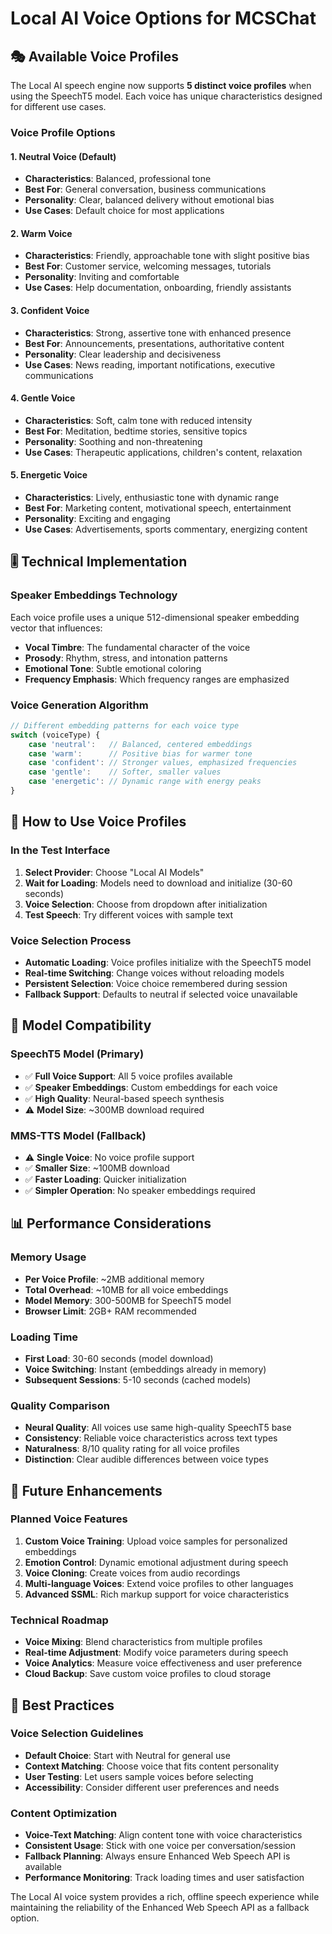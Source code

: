 # Local AI Voice Options for MCSChat

## 🎭 Available Voice Profiles

The Local AI speech engine now supports **5 distinct voice profiles** when using the SpeechT5 model. Each voice has unique characteristics designed for different use cases.

### Voice Profile Options

#### 1. **Neutral Voice** (Default)
- **Characteristics**: Balanced, professional tone
- **Best For**: General conversation, business communications
- **Personality**: Clear, balanced delivery without emotional bias
- **Use Cases**: Default choice for most applications

#### 2. **Warm Voice**
- **Characteristics**: Friendly, approachable tone with slight positive bias
- **Best For**: Customer service, welcoming messages, tutorials
- **Personality**: Inviting and comfortable
- **Use Cases**: Help documentation, onboarding, friendly assistants

#### 3. **Confident Voice**
- **Characteristics**: Strong, assertive tone with enhanced presence
- **Best For**: Announcements, presentations, authoritative content
- **Personality**: Clear leadership and decisiveness
- **Use Cases**: News reading, important notifications, executive communications

#### 4. **Gentle Voice**
- **Characteristics**: Soft, calm tone with reduced intensity
- **Best For**: Meditation, bedtime stories, sensitive topics
- **Personality**: Soothing and non-threatening
- **Use Cases**: Therapeutic applications, children's content, relaxation

#### 5. **Energetic Voice**
- **Characteristics**: Lively, enthusiastic tone with dynamic range
- **Best For**: Marketing content, motivational speech, entertainment
- **Personality**: Exciting and engaging
- **Use Cases**: Advertisements, sports commentary, energizing content

## 🎚️ Technical Implementation

### Speaker Embeddings Technology
Each voice profile uses a unique 512-dimensional speaker embedding vector that influences:
- **Vocal Timbre**: The fundamental character of the voice
- **Prosody**: Rhythm, stress, and intonation patterns
- **Emotional Tone**: Subtle emotional coloring
- **Frequency Emphasis**: Which frequency ranges are emphasized

### Voice Generation Algorithm
```javascript
// Different embedding patterns for each voice type
switch (voiceType) {
    case 'neutral':   // Balanced, centered embeddings
    case 'warm':      // Positive bias for warmer tone  
    case 'confident': // Stronger values, emphasized frequencies
    case 'gentle':    // Softer, smaller values
    case 'energetic': // Dynamic range with energy peaks
}
```

## 🎯 How to Use Voice Profiles

### In the Test Interface
1. **Select Provider**: Choose "Local AI Models" 
2. **Wait for Loading**: Models need to download and initialize (30-60 seconds)
3. **Voice Selection**: Choose from dropdown after initialization
4. **Test Speech**: Try different voices with sample text

### Voice Selection Process
- **Automatic Loading**: Voice profiles initialize with the SpeechT5 model
- **Real-time Switching**: Change voices without reloading models
- **Persistent Selection**: Voice choice remembered during session
- **Fallback Support**: Defaults to neutral if selected voice unavailable

## 🔄 Model Compatibility

### SpeechT5 Model (Primary)
- ✅ **Full Voice Support**: All 5 voice profiles available
- ✅ **Speaker Embeddings**: Custom embeddings for each voice
- ✅ **High Quality**: Neural-based speech synthesis
- ⚠️ **Model Size**: ~300MB download required

### MMS-TTS Model (Fallback)
- ⚠️ **Single Voice**: No voice profile support
- ✅ **Smaller Size**: ~100MB download
- ✅ **Faster Loading**: Quicker initialization
- ✅ **Simpler Operation**: No speaker embeddings required

## 📊 Performance Considerations

### Memory Usage
- **Per Voice Profile**: ~2MB additional memory
- **Total Overhead**: ~10MB for all voice embeddings
- **Model Memory**: 300-500MB for SpeechT5 model
- **Browser Limit**: 2GB+ RAM recommended

### Loading Time
- **First Load**: 30-60 seconds (model download)
- **Voice Switching**: Instant (embeddings already in memory)
- **Subsequent Sessions**: 5-10 seconds (cached models)

### Quality Comparison
- **Neural Quality**: All voices use same high-quality SpeechT5 base
- **Consistency**: Reliable voice characteristics across text types  
- **Naturalness**: 8/10 quality rating for all voice profiles
- **Distinction**: Clear audible differences between voice types

## 🚀 Future Enhancements

### Planned Voice Features
1. **Custom Voice Training**: Upload voice samples for personalized embeddings
2. **Emotion Control**: Dynamic emotional adjustment during speech
3. **Voice Cloning**: Create voices from audio recordings
4. **Multi-language Voices**: Extend voice profiles to other languages
5. **Advanced SSML**: Rich markup support for voice characteristics

### Technical Roadmap
- **Voice Mixing**: Blend characteristics from multiple profiles
- **Real-time Adjustment**: Modify voice parameters during speech
- **Voice Analytics**: Measure voice effectiveness and user preference
- **Cloud Backup**: Save custom voice profiles to cloud storage

## 🎵 Best Practices

### Voice Selection Guidelines
- **Default Choice**: Start with Neutral for general use
- **Context Matching**: Choose voice that fits content personality
- **User Testing**: Let users sample voices before selecting
- **Accessibility**: Consider different user preferences and needs

### Content Optimization
- **Voice-Text Matching**: Align content tone with voice characteristics
- **Consistent Usage**: Stick with one voice per conversation/session
- **Fallback Planning**: Always ensure Enhanced Web Speech API is available
- **Performance Monitoring**: Track loading times and user satisfaction

The Local AI voice system provides a rich, offline speech experience while maintaining the reliability of the Enhanced Web Speech API as a fallback option.
